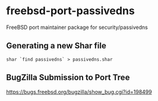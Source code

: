# freebsd-port-passivedns
FreeBSD port maintainer package for security/passivedns

## Generating a new Shar file

```shell
shar `find passivedns` > passivedns.shar
```

## BugZilla Submission to Port Tree

https://bugs.freebsd.org/bugzilla/show_bug.cgi?id=198499
